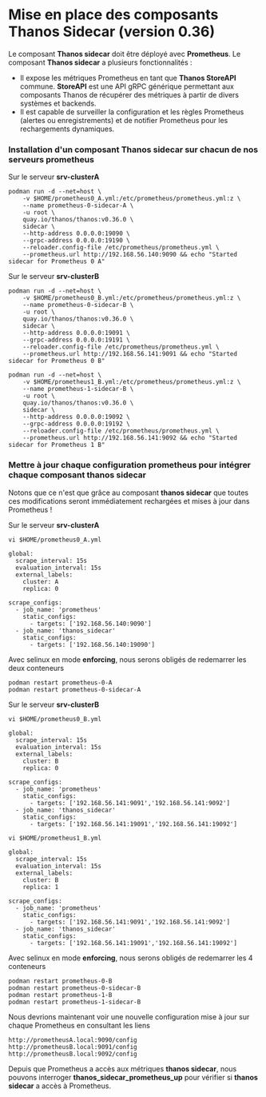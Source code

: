 # Mise en place des composants Thanos Sidecar (version 0.36)

Le composant **Thanos sidecar** doit être déployé avec **Prometheus**. Le composant **Thanos sidecar** a plusieurs fonctionnalités :

- Il expose les métriques Prometheus en tant que **Thanos StoreAPI** commune. **StoreAPI** est une API gRPC générique permettant aux composants Thanos de récupérer des métriques à partir de divers systèmes et backends.
- Il est capable de surveiller la configuration et les règles Prometheus (alertes ou enregistrements) et de notifier Prometheus pour les rechargements dynamiques.

### Installation d'un composant Thanos sidecar sur chacun de nos serveurs prometheus

Sur le serveur **srv-clusterA**

```
podman run -d --net=host \
    -v $HOME/prometheus0_A.yml:/etc/prometheus/prometheus.yml:z \
    --name prometheus-0-sidecar-A \
    -u root \
    quay.io/thanos/thanos:v0.36.0 \
    sidecar \
    --http-address 0.0.0.0:19090 \
    --grpc-address 0.0.0.0:19190 \
    --reloader.config-file /etc/prometheus/prometheus.yml \
    --prometheus.url http://192.168.56.140:9090 && echo "Started sidecar for Prometheus 0 A"
```

Sur le serveur **srv-clusterB**

```
podman run -d --net=host \
    -v $HOME/prometheus0_B.yml:/etc/prometheus/prometheus.yml:z \
    --name prometheus-0-sidecar-B \
    -u root \
    quay.io/thanos/thanos:v0.36.0 \
    sidecar \
    --http-address 0.0.0.0:19091 \
    --grpc-address 0.0.0.0:19191 \
    --reloader.config-file /etc/prometheus/prometheus.yml \
    --prometheus.url http://192.168.56.141:9091 && echo "Started sidecar for Prometheus 0 B"
```

```
podman run -d --net=host \
    -v $HOME/prometheus1_B.yml:/etc/prometheus/prometheus.yml:z \
    --name prometheus-1-sidecar-B \
    -u root \
    quay.io/thanos/thanos:v0.36.0 \
    sidecar \
    --http-address 0.0.0.0:19092 \
    --grpc-address 0.0.0.0:19192 \
    --reloader.config-file /etc/prometheus/prometheus.yml \
    --prometheus.url http://192.168.56.141:9092 && echo "Started sidecar for Prometheus 1 B"
```

### Mettre à jour chaque configuration prometheus pour intégrer chaque composant thanos sidecar

Notons que ce n'est que grâce au composant **thanos sidecar** que toutes ces modifications seront immédiatement rechargées et mises à jour dans Prometheus !

Sur le serveur **srv-clusterA**

```
vi $HOME/prometheus0_A.yml
```

```
global:
  scrape_interval: 15s
  evaluation_interval: 15s
  external_labels:
    cluster: A
    replica: 0

scrape_configs:
  - job_name: 'prometheus'
    static_configs:
      - targets: ['192.168.56.140:9090']
  - job_name: 'thanos_sidecar'
    static_configs:
      - targets: ['192.168.56.140:19090']
```

Avec selinux en mode **enforcing**, nous serons obligés de redemarrer les deux conteneurs

```
podman restart prometheus-0-A
podman restart prometheus-0-sidecar-A
```

Sur le serveur **srv-clusterB**

```
vi $HOME/prometheus0_B.yml
```

```
global:
  scrape_interval: 15s
  evaluation_interval: 15s
  external_labels:
    cluster: B
    replica: 0

scrape_configs:
  - job_name: 'prometheus'
    static_configs:
      - targets: ['192.168.56.141:9091','192.168.56.141:9092']
  - job_name: 'thanos_sidecar'
    static_configs:
      - targets: ['192.168.56.141:19091','192.168.56.141:19092']
```

```
vi $HOME/prometheus1_B.yml
```

```
global:
  scrape_interval: 15s
  evaluation_interval: 15s
  external_labels:
    cluster: B
    replica: 1

scrape_configs:
  - job_name: 'prometheus'
    static_configs:
      - targets: ['192.168.56.141:9091','192.168.56.141:9092']
  - job_name: 'thanos_sidecar'
    static_configs:
      - targets: ['192.168.56.141:19091','192.168.56.141:19092']
```

Avec selinux en mode **enforcing**, nous serons obligés de redemarrer les 4 conteneurs

```
podman restart prometheus-0-B
podman restart prometheus-0-sidecar-B
podman restart prometheus-1-B
podman restart prometheus-1-sidecar-B
```

Nous devrions maintenant voir une nouvelle configuration mise à jour sur chaque Prometheus en consultant les liens

```
http://prometheusA.local:9090/config
http://prometheusB.local:9091/config
http://prometheusB.local:9092/config
```

Depuis que Prometheus a accès aux métriques **thanos sidecar**, nous pouvons interroger **thanos_sidecar_prometheus_up** pour vérifier si **thanos sidecar** a accès à Prometheus.